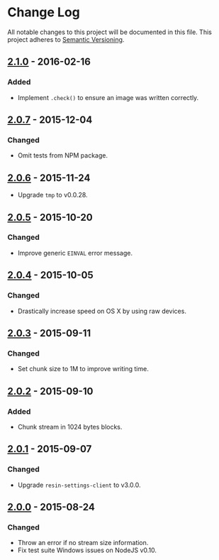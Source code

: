 # Change Log

All notable changes to this project will be documented in this file.
This project adheres to [Semantic Versioning](http://semver.org/).

## [2.1.0] - 2016-02-16

### Added

- Implement `.check()` to ensure an image was written correctly.

## [2.0.7] - 2015-12-04

### Changed

- Omit tests from NPM package.

## [2.0.6] - 2015-11-24

- Upgrade `tmp` to v0.0.28.

## [2.0.5] - 2015-10-20

### Changed

- Improve generic `EINVAL` error message.

## [2.0.4] - 2015-10-05

### Changed

- Drastically increase speed on OS X by using raw devices.

## [2.0.3] - 2015-09-11

### Changed

- Set chunk size to 1M to improve writing time.

## [2.0.2] - 2015-09-10

### Added

- Chunk stream in 1024 bytes blocks.

## [2.0.1] - 2015-09-07

### Changed

- Upgrade `resin-settings-client` to v3.0.0.

## [2.0.0] - 2015-08-24

### Changed

- Throw an error if no stream size information.
- Fix test suite Windows issues on NodeJS v0.10.

[2.1.0]: https://github.com/resin-io/resin-image-write/compare/v2.0.7...v2.1.0
[2.0.7]: https://github.com/resin-io/resin-image-write/compare/v2.0.6...v2.0.7
[2.0.6]: https://github.com/resin-io/resin-image-write/compare/v2.0.5...v2.0.6
[2.0.5]: https://github.com/resin-io/resin-image-write/compare/v2.0.4...v2.0.5
[2.0.4]: https://github.com/resin-io/resin-image-write/compare/v2.0.3...v2.0.4
[2.0.3]: https://github.com/resin-io/resin-image-write/compare/v2.0.2...v2.0.3
[2.0.2]: https://github.com/resin-io/resin-image-write/compare/v2.0.1...v2.0.2
[2.0.1]: https://github.com/resin-io/resin-image-write/compare/v2.0.0...v2.0.1
[2.0.0]: https://github.com/resin-io/resin-image-write/compare/v1.0.0...v2.0.0
